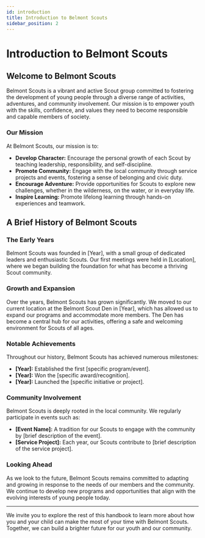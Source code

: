 ```yaml
---
id: introduction
title: Introduction to Belmont Scouts
sidebar_position: 2
---
```



# Introduction to Belmont Scouts

## Welcome to Belmont Scouts

Belmont Scouts is a vibrant and active Scout group committed to fostering the development of young people through a diverse range of activities, adventures, and community involvement. Our mission is to empower youth with the skills, confidence, and values they need to become responsible and capable members of society.

### Our Mission

At Belmont Scouts, our mission is to:
- **Develop Character:** Encourage the personal growth of each Scout by teaching leadership, responsibility, and self-discipline.
- **Promote Community:** Engage with the local community through service projects and events, fostering a sense of belonging and civic duty.
- **Encourage Adventure:** Provide opportunities for Scouts to explore new challenges, whether in the wilderness, on the water, or in everyday life.
- **Inspire Learning:** Promote lifelong learning through hands-on experiences and teamwork.

## A Brief History of Belmont Scouts

### The Early Years

Belmont Scouts was founded in [Year], with a small group of dedicated leaders and enthusiastic Scouts. Our first meetings were held in [Location], where we began building the foundation for what has become a thriving Scout community.

### Growth and Expansion

Over the years, Belmont Scouts has grown significantly. We moved to our current location at the Belmont Scout Den in [Year], which has allowed us to expand our programs and accommodate more members. The Den has become a central hub for our activities, offering a safe and welcoming environment for Scouts of all ages.

### Notable Achievements

Throughout our history, Belmont Scouts has achieved numerous milestones:
- **[Year]:** Established the first [specific program/event].
- **[Year]:** Won the [specific award/recognition].
- **[Year]:** Launched the [specific initiative or project].

### Community Involvement

Belmont Scouts is deeply rooted in the local community. We regularly participate in events such as:
- **[Event Name]:** A tradition for our Scouts to engage with the community by [brief description of the event].
- **[Service Project]:** Each year, our Scouts contribute to [brief description of the service project].

### Looking Ahead

As we look to the future, Belmont Scouts remains committed to adapting and growing in response to the needs of our members and the community. We continue to develop new programs and opportunities that align with the evolving interests of young people today.

---

We invite you to explore the rest of this handbook to learn more about how you and your child can make the most of your time with Belmont Scouts. Together, we can build a brighter future for our youth and our community.
